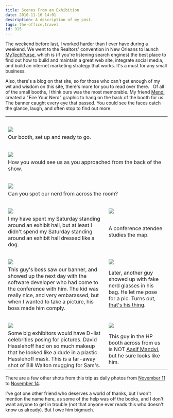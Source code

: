 ```yaml
---
title: Scenes From an Exhibition
date: 2010-11-16 14:01
description: A description of my post.
tags: the-office,travel
id: 915
---
```

The weekend before last, I worked harder than I ever have during a weekend.  We went to the Realtors' convention in New Orleans to launch <a href="http://mytechpurse.com">MyTechPurse</a>, which is (if you're listening search engines) the best place to find out how to build and maintain a great web site, integrate social media, and build an internet marketing strategy that works.  It's a must for any small business.

Also, there's a blog on that site, so for those who can't get enough of my wit and wisdom on this site, there's more for you to read over there.
<span class="spanEndPreview">&nbsp;</span>
Of all of the small booths, I think ours was the most memorable.  My friend <a href="http://www.enviousinvites.com">Mendi</a> created a "Fire Your Nerd" graphic to hang on the back of the booth for us.  The banner caught every eye that passed.  You could see the faces catch the glance, laugh, and often stop to find out more.

<table width="100%">
<tr><td colspan="2" style="padding-top:2em;"><img src="/img/nar2010-001.jpg"></td></tr>
<tr colspan="2"><td colspan="2" class="caption">Our booth, set up and ready to go.</td></tr>
<tr><td colspan="2" style="padding-top:2em;"><img src="/img/nar2010-002.jpg"></td></tr>
<tr><td colspan="2" class="caption">How you would see us as you approached from the back of the show.</td></tr>
<tr><td colspan="2" style="padding-top:2em;"><img src="/img/nar2010-003.jpg"></td></tr>
<tr><td colspan="2" class="caption">Can you spot our nerd from across the room?</td></tr>
<tr><td style="padding-top:2em;"><img src="/img/nar2010-004.jpg"></td><td style="padding-top:2em;"><img src="/img/nar2010-005.jpg"></td></tr>
<tr><td class="caption">I my have spent my Saturday standing around an exhibit hall, but at least I didn't spend my Saturday standing around an exhibit hall dressed like a dog.</td><td class="caption">A conference atendee studies the map.</td></tr>
<tr><td style="padding-top:2em;"><img src="/img/nar2010-006.jpg"></td><td style="padding-top:2em;"><img src="/img/nar2010-007.jpg"></td></tr>
<tr><td class="caption">This guy's boss saw our banner, and showed up the next day with the software developer who had come to the conference with him.  The kid was really nice, and very embarassed, but when I wanted to take a picture, his boss made him comply.</td><td class="caption">Later, another guy showed up with fake nerd glasses in his bag.  He let me pose for a pic.  Turns out, <a href="http://www.facebook.com/#!/album.php?aid=113139&id=654239363" target="_blank">that's his thing</a>.</td></tr>
<tr><td style="padding-top:2em;"><img src="/img/nar2010-008.jpg"></td><td style="padding-top:2em;"><img src="/img/nar2010-009.jpg"></td></tr>
<tr><td class="caption">Some big exhibitors would have D-list celebrities posing for pictures.  David Hasslehoff had on so much makeup that he looked like a dude in a plastic Hasslehoff mask.  This is a far-away shot of Bill Walton mugging for Sam's.</td><td class="caption">This guy in the HP booth across from us is NOT <a href="http://www.thedailyshow.com/news-team/aasif-mandvi" target="_blank">Aasif Mandvi</a>, but he sure looks like him.</td></tr>
</table>

There are a few other shots from this trip as daily photos from <a href="http://theskinnyonbenny.com/dailyphoto/2010/page.php?year=2010&month=11&day=11">November 11</a> to <a href="http://theskinnyonbenny.com/dailyphoto/2010/page.php?year=2010&month=11&day=14">November 14</a>.

I've got one other friend who deserves a world of thanks, but I won't mention the name here, as some of the help was off the books, and I don't want anyone to get in trouble (not that anyone ever reads this who doesn't know us already).  But I owe him bigmuch.